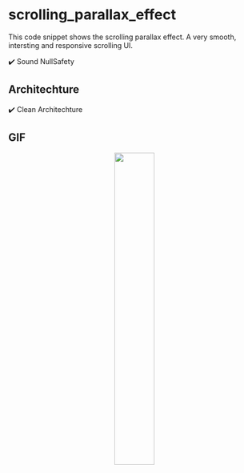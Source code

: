 # scrolling_parallax_effect

This code snippet shows the scrolling parallax effect. A very smooth, intersting and responsive scrolling UI.

✔️ Sound NullSafety

## Architechture
✔️ Clean Architechture <br />

## GIF

<p align="center">
  <img 
    width=40%
    height=40%
    src="https://user-images.githubusercontent.com/101565812/204525355-4aa14c9d-d10b-4b89-8c06-5c93919c023f.gif">
</p>

